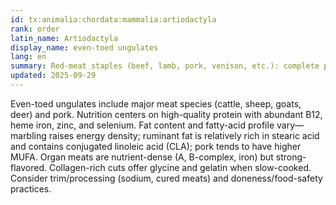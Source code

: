 ```yaml
---
id: tx:animalia:chordata:mammalia:artiodactyla
rank: order
latin_name: Artiodactyla
display_name: even-toed ungulates
lang: en
summary: Red-meat staples (beef, lamb, pork, venison, etc.): complete protein, heme iron, zinc, B12; fat spans lean game to marbled cuts; ruminants supply CLA and more stearic acid.
updated: 2025-09-29
---
```


Even-toed ungulates include major meat species (cattle, sheep, goats, deer) and pork. Nutrition centers on high-quality protein with abundant B12, heme iron, zinc, and selenium. Fat content and fatty-acid profile vary—marbling raises energy density; ruminant fat is relatively rich in stearic acid and contains conjugated linoleic acid (CLA); pork tends to have higher MUFA. Organ meats are nutrient-dense (A, B-complex, iron) but strong-flavored. Collagen-rich cuts offer glycine and gelatin when slow-cooked. Consider trim/processing (sodium, cured meats) and doneness/food-safety practices.
